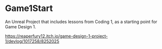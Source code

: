 # Game1Start
An Unreal Project that includes lessons from Coding 1, as a starting point for Game Design 1.

https://reaperfury12.itch.io/game-design-1-project-1/devlog/1017258/8252025
